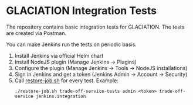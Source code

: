 # GLACIATION Integration Tests

The repository contains basic integration tests for GLACIATION. The tests are created via Postman. 

You can make Jenkins run the tests on periodic basis. 
1. Install Jenkins via official Helm chart
2. Install NodeJS plugin (Manage Jenkins -> Plugins)
3. Configure the plugin (Manage Jenkins -> Tools -> NodeJS installations)
4. Sign in Jenkins and get a token (Jenkins Admin -> Account -> Security)
5. Call [restore-job.sh](restore-job.sh) for every test. Example:
    ```
   ./restore-job.sh trade-off-service-tests admin <token> trade-off-service jenkins.integration
   ```

